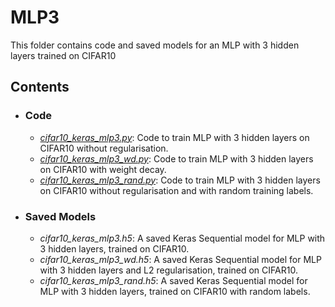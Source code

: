# MLP3 
This folder contains code and saved models for an MLP with 3 hidden layers trained on CIFAR10

## Contents
* ###  Code
  * [*cifar10_keras_mlp3.py*](./cifar10_keras_mlp3.py): Code to train MLP with 3 hidden layers on CIFAR10 without regularisation.
  * [*cifar10_keras_mlp3_wd.py*](./cifar10_keras_mlp3_wd.py): Code to train MLP with 3 hidden layers on CIFAR10 with weight decay.
  * [*cifar10_keras_mlp3_rand.py*](./cifar10_keras_mlp3_rand.py): Code to train MLP with 3 hidden layers on CIFAR10 without regularisation and with random training labels.

* ### Saved Models
  * *cifar10_keras_mlp3.h5*: A saved Keras Sequential model for MLP with 3 hidden layers, trained on CIFAR10.
  * *cifar10_keras_mlp3_wd.h5*: A saved Keras Sequential model for MLP with 3 hidden layers and L2 regularisation, trained on CIFAR10.
  * *cifar10_keras_mlp3_rand.h5*: A saved Keras Sequential model for MLP with 3 hidden layers, trained on CIFAR10 with random labels.
